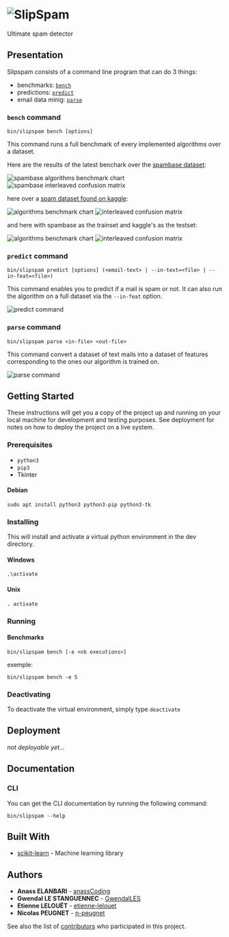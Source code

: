 # ![SlipSpam](docs/slipspam.png)

Ultimate spam detector

## Presentation

Slipspam consists of a command line program that can do 3 things:
- benchmarks: [`bench`](#bench-command)
- predictions: [`predict`](#predict-command)
- email data minig: [`parse`](#parse-command)

### `bench` command

```
bin/slipspam bench [options]
```

This command runs a full benchmark of every implemented algorithms over a dataset.

Here are the results of the latest benchark over the [spambase dataset](http://archive.ics.uci.edu/ml/datasets/spambase):

![spambase algorithms benchmark chart](docs/benchmark5.png)
![spambase interleaved confusion matrix](docs/confusion-matrix1.png)

here over a [spam dataset found on kaggle](https://www.kaggle.com/karthickveerakumar/spam-filter):

![algorithms benchmark chart](docs/benchmark-emails1.png)
![interleaved confusion matrix](docs/confusion-matrix-emails1.png)

and here with spambase as the trainset and kaggle's as the testset:

![algorithms benchmark chart](docs/benchmark-mixed1.png)
![interleaved confusion matrix](docs/confusion-matrix-mixed1.png)

### `predict` command

```
bin/slipspam predict [options] (<email-text> | --in-text=<file> | --in-feat=<file>)
```

This command enables you to predict if a mail is spam or not. It can also run the algorithm on a full dataset via the `--in-feat` option.

![predict command](./docs/predict-command.png)

### `parse` command

```
bin/slipspam parse <in-file> <out-file>
```

This command convert a dataset of text mails into a dataset of features corresponding to the ones our algorithm is trained on.

![parse command](./docs/parse-command.png)

## Getting Started

These instructions will get you a copy of the project up and running on your
local machine for development and testing purposes. See deployment for notes on
how to deploy the project on a live system.

### Prerequisites

-   `python3`
-   `pip3`
-   Tkinter

#### Debian

    sudo apt install python3 python3-pip python3-tk

### Installing

This will install and activate a virtual python environment in the dev directory.

#### Windows

    .\activate

#### Unix

    . activate

### Running

#### Benchmarks

    bin/slipspam bench [-e <nb executions>]

exemple:

    bin/slipspam bench -e 5

####

### Deactivating

To deactivate the virtual environment, simply type `deactivate`

## Deployment

_not deployable yet..._

## Documentation

### CLI

You can get the CLI documentation by running the following command:

    bin/slipspam --help

## Built With

-   [scikit-learn](https://scikit-learn.org/stable/) - Machine learning library

## Authors

-   **Anass ELANBARI** - [anassCoding](https://github.com/anassCoding)
-   **Gwendal LE STANGUENNEC** - [GwendalLES](https://github.com/GwendalLES)
-   **Etienne LELOUËT** - [etienne-lelouet](https://github.com/etienne-lelouet)
-   **Nicolas PEUGNET** - [n-peugnet](https://github.com/n-peugnet)

See also the list of [contributors](https://github.com/slipsoft/slipspam/contributors)
who participated in this project.

